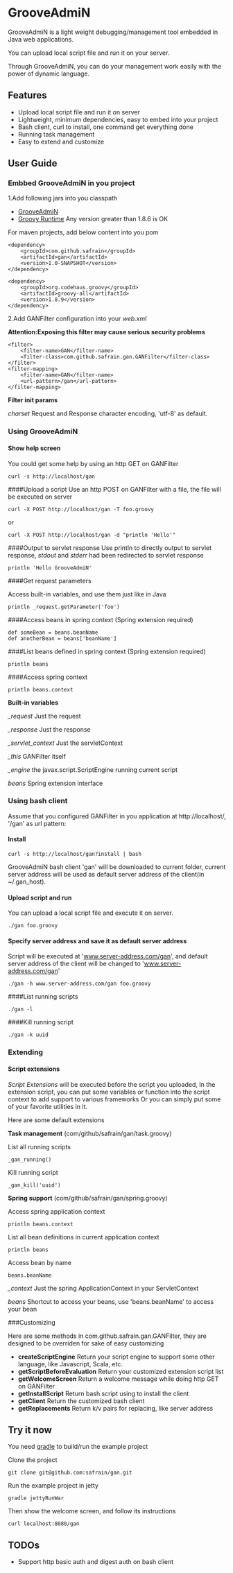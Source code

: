 # GrooveAdmiN
GrooveAdmiN is a light weight debugging/management tool embedded in Java web applications.

You can upload local script file and run it on your server.

Through GrooveAdmiN, you can do your management work easily with the power of dynamic language.

## Features

- Upload local script file and run it on server
- Lightweight, minimum dependencies, easy to embed into your project
- Bash client, curl to install, one command get everything done
- Running task management
- Easy to extend and customize

## User Guide

### Embbed GrooveAdmiN in you project

1.Add following jars into you classpath

- [GrooveAdmiN](https://oss.sonatype.org/service/local/repositories/snapshots/content/com/github/safrain/gan/1.0-SNAPSHOT/gan-1.0-20131010.060527-1.jar)
- [Groovy Runtime](http://groovy.codehaus.org/Download) Any version greater than 1.8.6 is OK 

For maven projects, add below content into you pom

	<dependency>
		<groupId>com.github.safrain</groupId>
		<artifactId>gan</artifactId>
		<version>1.0-SNAPSHOT</version>
	</dependency>

	<dependency>
		<groupId>org.codehaus.groovy</groupId>
		<artifactId>groovy-all</artifactId>
		<version>1.8.9</version>
	</dependency>
            
2.Add GANFilter configuration into your *web.xml*

**Attention:Exposing this filter may cause serious security problems**

	<filter>
		<filter-name>GAN</filter-name>
		<filter-class>com.github.safrain.gan.GANFilter</filter-class>
	</filter>
	<filter-mapping>
		<filter-name>GAN</filter-name>
		<url-pattern>/gan</url-pattern>
	</filter-mapping>

**Filter init params**

*charset* Request and Response character encoding, 'utf-8' as default.

### Using GrooveAdmiN

#### Show help screen
You could get some help by using an http GET on GANFilter

    curl -s http://localhost/gan

####Upload a script 
Use an http POST on GANFilter with a file, the file will be executed on server

    curl -X POST http://localhost/gan -T foo.groovy

or

    curl -X POST http://localhost/gan -d "println 'Hello'"

####Output to servlet response
Use println to directly output to servlet response, *stdout* and *stderr* had been redirected to servlet response
    
    println 'Hello GrooveAdmiN'

####Get request parameters

Access built-in variables, and use them just like in Java

    println _request.getParameter('foo')

####Access beans in spring context (Spring extension required)
    
    def someBean = beans.beanName
    def anotherBean = beans['beanName']
    
####List beans defined in spring context (Spring extension required)

    println beans
    
####Access spring context

    println beans.context

**Built-in variables**

*_request* Just the request

*_response* Just the response

*\_servlet\_context* Just the servletContext

*_this* GANFilter itself

*_engine* the javax.script.ScriptEngine running current script

*beans* Spring extension interface

### Using bash client

Assume that you configured GANFilter in you application at http://localhost/, '/gan' as url pattern:

#### Install

	curl -s http://localhost/gan?install | bash

GrooveAdmiN bash client 'gan' will be downloaded to current folder, current server address will be used as default server address of the client(in ~/.gan_host).

#### Upload script and run

You can upload a local script file and execute it on server.

	./gan foo.groovy

#### Specify server address and save it as default server address
Script will be executed at 'www.server-address.com/gan', and default server address of the client will be changed to 'www.server-address.com/gan'

    ./gan -h www.server-address.com/gan foo.groovy

####List running scripts
    
    ./gan -l
    
####Kill running script

    ./gan -k uuid

### Extending

#### Script extensions
*Script Extensions* will be executed before the script you uploaded,
In the extension script, you can put some variables or function into the script context to add support to various frameworks
Or you can simply put some of your favorite utilities in it.

Here are some default extensions

**Task management** (com/github/safrain/gan/task.groovy)

List all running scripts

    _gan_running()

Kill running script

    _gan_kill('uuid')

**Spring support** (com/github/safrain/gan/spring.groovy)

Access spring application context

    println beans.context

List all bean definitions in current application context

    println beans
    
Access bean by name

    beans.beanName

*_context* Just the spring ApplicationContext in your ServletContext

*beans* Shortcut to access your beans, use 'beans.beanName' to access your bean

###Customizing

Here are some methods in com.github.safrain.gan.GANFilter, they are designed to be overriden for sake of easy customizing

* **createScriptEngine** Return your script engine to support some other language, like Javascript, Scala, etc.
* **getScriptBeforeEvaluation** Return your customized extension script list
* **getWelcomeScreen** Return a welcome message while doing http GET on GANFilter
* **getInstallScript** Return bash script using to install the client
* **getClient** Return the customized bash client
* **getReplacements** Return k/v pairs for replacing, like server address

## Try it now

You need [gradle](http://www.gradle.org/) to build/run the example project
    
Clone the project

    git clone git@github.com:safrain/gan.git

Run the example project in jetty

    gradle jettyRunWar
    
Then show the welcome screen, and follow its instructions
   
    curl localhost:8080/gan

## TODOs

* Support http basic auth and digest auth on bash client